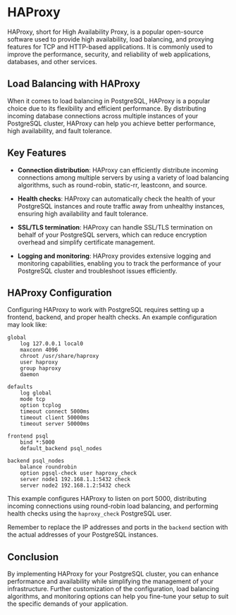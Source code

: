 # HAProxy

HAProxy, short for High Availability Proxy, is a popular open-source software used to provide high availability, load balancing, and proxying features for TCP and HTTP-based applications. It is commonly used to improve the performance, security, and reliability of web applications, databases, and other services.

## Load Balancing with HAProxy

When it comes to load balancing in PostgreSQL, HAProxy is a popular choice due to its flexibility and efficient performance. By distributing incoming database connections across multiple instances of your PostgreSQL cluster, HAProxy can help you achieve better performance, high availability, and fault tolerance.

## Key Features

* **Connection distribution**: HAProxy can efficiently distribute incoming connections among multiple servers by using a variety of load balancing algorithms, such as round-robin, static-rr, leastconn, and source.

* **Health checks**: HAProxy can automatically check the health of your PostgreSQL instances and route traffic away from unhealthy instances, ensuring high availability and fault tolerance.

* **SSL/TLS termination**: HAProxy can handle SSL/TLS termination on behalf of your PostgreSQL servers, which can reduce encryption overhead and simplify certificate management.

* **Logging and monitoring**: HAProxy provides extensive logging and monitoring capabilities, enabling you to track the performance of your PostgreSQL cluster and troubleshoot issues efficiently.

## HAProxy Configuration

Configuring HAProxy to work with PostgreSQL requires setting up a frontend, backend, and proper health checks. An example configuration may look like:

```
global
    log 127.0.0.1 local0
    maxconn 4096
    chroot /usr/share/haproxy
    user haproxy
    group haproxy
    daemon

defaults
    log global
    mode tcp
    option tcplog
    timeout connect 5000ms
    timeout client 50000ms
    timeout server 50000ms

frontend psql
    bind *:5000
    default_backend psql_nodes

backend psql_nodes
    balance roundrobin
    option pgsql-check user haproxy_check
    server node1 192.168.1.1:5432 check
    server node2 192.168.1.2:5432 check
```

This example configures HAProxy to listen on port 5000, distributing incoming connections using round-robin load balancing, and performing health checks using the `haproxy_check` PostgreSQL user.

Remember to replace the IP addresses and ports in the `backend` section with the actual addresses of your PostgreSQL instances.

## Conclusion

By implementing HAProxy for your PostgreSQL cluster, you can enhance performance and availability while simplifying the management of your infrastructure. Further customization of the configuration, load balancing algorithms, and monitoring options can help you fine-tune your setup to suit the specific demands of your application.